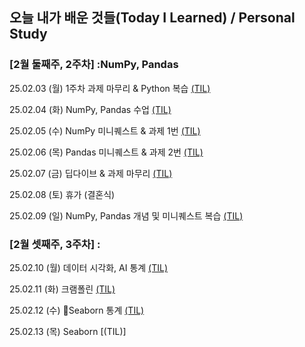 ## 오늘 내가 배운 것들(Today I Learned) / Personal Study

### [2월 둘째주, 2주차] :NumPy, Pandas

25.02.03 (월) 1주차 과제 마무리 & Python 복습 [(TIL)](https://github.com/100-hours-a-week/david-till/blob/Today-I-Learn/02.February/2025.02.03.md)

25.02.04 (화) NumPy, Pandas 수업 [(TIL)](https://github.com/100-hours-a-week/david-till/blob/Today-I-Learn/02.February/2025.02.04.md)

25.02.05 (수) NumPy 미니퀘스트 & 과제 1번 [(TIL)](https://github.com/100-hours-a-week/david-till/blob/Today-I-Learn/02.February/2025.02.05.md)

25.02.06 (목) Pandas 미니퀘스트 & 과제 2번 [(TIL)](https://github.com/100-hours-a-week/david-till/blob/Today-I-Learn/02.February/2025.02.06.md)

25.02.07 (금) 딥다이브 & 과제 마무리 [(TIL)](https://github.com/100-hours-a-week/david-till/blob/Today-I-Learn/02.February/2025.02.07.md)

25.02.08 (토) 휴가 (결혼식)

25.02.09 (일) NumPy, Pandas 개념 및 미니퀘스트 복습 [(TIL)](https://github.com/100-hours-a-week/david-till/blob/Today-I-Learn/02.February/2025.02.09.md)

### [2월 셋째주, 3주차] :

25.02.10 (월) 데이터 시각화, AI 통계 [(TIL)](https://github.com/100-hours-a-week/david-till/blob/Today-I-Learn/02.February/2025.02.10.md)

25.02.11 (화) 크램폴린 [(TIL)](https://github.com/100-hours-a-week/david-till/blob/Today-I-Learn/02.February/2025.02.11.md)

25.02.12 (수) Seaborn 통계 [(TIL)](https://github.com/100-hours-a-week/david-till/blob/Today-I-Learn/02.February/2025.02.12.md)

25.02.13 (목) Seaborn [(TIL)]
